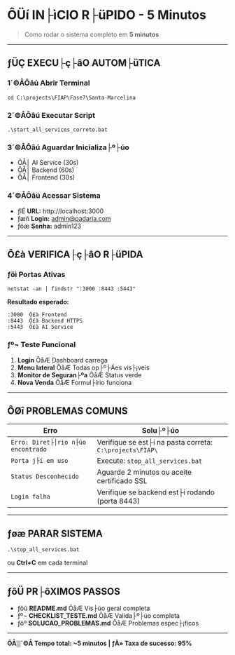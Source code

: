 ﻿# ÔÜí IN├ìCIO R├üPIDO - 5 Minutos

> Como rodar o sistema completo em **5 minutos**

---

## ­ƒÜÇ EXECU├ç├âO AUTOM├üTICA

### 1´©ÅÔâú **Abrir Terminal**
```batch
cd C:\projects\FIAP\Fase7\Santa-Marcelina
```

### 2´©ÅÔâú **Executar Script**
```batch
.\start_all_services_correto.bat
```

### 3´©ÅÔâú **Aguardar Inicializa├º├úo**
- ÔÅ│ AI Service (30s)
- ÔÅ│ Backend (60s) 
- ÔÅ│ Frontend (30s)

### 4´©ÅÔâú **Acessar Sistema**
- ­ƒîÉ **URL:** http://localhost:3000
- ­ƒæñ **Login:** admin@padaria.com
- ­ƒöæ **Senha:** admin123

---

## Ô£à VERIFICA├ç├âO R├üPIDA

### ­ƒöì **Portas Ativas**
```batch
netstat -an | findstr ":3000 :8443 :5443"
```

**Resultado esperado:**
```
:3000  Ô£à Frontend
:8443  Ô£à Backend HTTPS  
:5443  Ô£à AI Service
```

### ­ƒº¬ **Teste Funcional**
1. **Login** ÔåÆ Dashboard carrega
2. **Menu lateral** ÔåÆ Todas op├º├Áes vis├¡veis
3. **Monitor de Seguran├ºa** ÔåÆ Status verde
4. **Nova Venda** ÔåÆ Formul├írio funciona

---

## ÔØî PROBLEMAS COMUNS

| Erro | Solu├º├úo |
|------|---------|
| `Erro: Diret├│rio n├úo encontrado` | Verifique se est├í na pasta correta: `C:\projects\FIAP\` |
| `Porta j├í em uso` | Execute: `stop_all_services.bat` |
| `Status Desconhecido` | Aguarde 2 minutos ou aceite certificado SSL |
| `Login falha` | Verifique se backend est├í rodando (porta 8443) |

---

## ­ƒøæ PARAR SISTEMA

```batch
.\stop_all_services.bat
```

ou **Ctrl+C** em cada terminal

---

## ­ƒôÜ PR├ôXIMOS PASSOS

- ­ƒôû **README.md** ÔåÆ Vis├úo geral completa
- ­ƒº¬ **CHECKLIST_TESTE.md** ÔåÆ Valida├º├úo completa
- ­ƒöº **SOLUCAO_PROBLEMAS.md** ÔåÆ Problemas espec├¡ficos

---

**ÔÅ▒´©Å Tempo total: ~5 minutos | ­ƒÄ» Taxa de sucesso: 95%**
